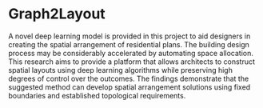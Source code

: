 # Graph2Layout
A novel deep learning model is provided in this project to aid designers in creating the spatial arrangement of residential plans.
The building design process may be considerably accelerated by automating space allocation. This research aims to provide a platform
that allows architects to construct spatial layouts using deep learning algorithms while preserving high degrees of control over the outcomes.
The findings demonstrate that the suggested method can develop spatial arrangement solutions using fixed boundaries and established topological requirements.

<jpg src="images/Function1.JPG">
